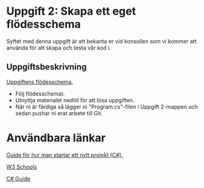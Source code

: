 # Uppgift 2: Skapa ett eget flödesschema

Syftet med denna uppgift är att bekanta er vid konsollen som vi kommer att använda för att skapa och testa vår kod i. 

## Uppgiftsbeskrivning

[Uppgiftens flödesschema.](output.pdf)

* Följ flödesschemat. 
* Utnyttja materialet nedtill för att lösa uppgiften.
* När ni är färdiga så lägger ni "Program.cs"-filen i Uppgift 2-mappen och sedan pushar ni erat arbete till Git.


# Användbara länkar
[Guide för hur man startar ett nytt projekt (C#).](guide-för-nya-projekt.pdf)

[W3 Schools](https://www.w3schools.com/cs/cs_output.php?authuser=1)

[C# Guide](https://csharp.progdocs.se/grundlaggande/konsollen-console)

